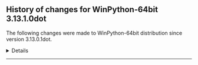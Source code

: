 ﻿## History of changes for WinPython-64bit 3.13.1.0dot

The following changes were made to WinPython-64bit distribution since version 3.13.0.1dot.

<details>
### Python packages

Upgraded packages:

  * [build](https://pypi.org/project/build) 1.2.1 → 1.2.2.post1 (A simple, correct Python build frontend)
  * [packaging](https://pypi.org/project/packaging) 24.1 → 24.2 (Core utilities for Python packages)
  * [pip](https://pypi.org/project/pip) 24.2 → 24.3.1 (The PyPA recommended tool for installing Python packages.)
  * [Python](http://www.python.org/) 3.13.0 → 3.13.1 (Python programming language with standard library)
  * [setuptools](https://pypi.org/project/setuptools) 72.2.0 → 75.6.0 (Easily download, build, install, upgrade, and uninstall Python packages)
  * [winpython](https://pypi.org/project/winpython) 10.7.20240908 → 11.2.20241228 (WinPython distribution tools, including WPPM)

Removed packages:

  * [interpreters_pep_734](https://pypi.org/project/interpreters_pep_734) 0.1.0 (Use this module to try out multiple interpreters and a per-interpreter GIL in Python 3.13+.  Do not use this for anything important yet.)
  * [msvc_runtime](https://pypi.org/project/msvc_runtime) 14.40.33807 (Install the Microsoft™ Visual C++™ runtime DLLs to the sys.prefix and Scripts directories)


</details>
* * *

